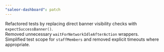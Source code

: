 ```yaml
---
"saleor-dashboard": patch
---
```


Refactored tests by replacing direct banner visibility checks with `expectSuccessBanner()`.  
Removed unnecessary `waitForNetworkIdleAfterAction` wrappers.  
Simplified test scope for `staffMembers` and removed explicit timeouts where appropriate.
